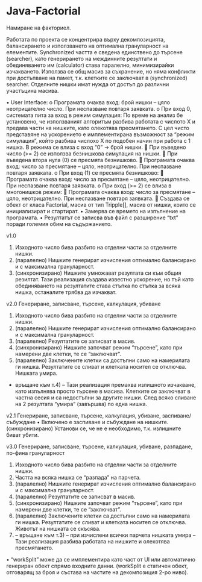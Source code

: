 # Java-Factorial

Намиране на факториел.

Работата по проекта се концентрира върху декомпозицията, балансирането и използването на оптимална грануларност на елементите. 
Synchronized частта е сведена единствено до търсене (searcher), като генерирането на междинните резултати и обединяването им (calculator) става паралелно, минимизирайки изчакването. 
Използва се общ масив за съхранение, но няма конфликти при достъпване на памет, т.к. клетките се заключват в (synchronized) searcher. Отделните нишки имат нужда от достъп до различни участъцина масива.


•	User Interface:
  o	Програмата очаква вход: брой нишки – цяло неотрицателно число. При неспазване повтаря заявката.
  o	При вход 0, системата пита за вход в режим симулация:
      По време на анализ бе установено, че използваният алгоритъм разбива работата с числото Х и предава части на нишките, като олекотява     пресмятането. С цел чисто представяне на ускорението е имплементирана възможност за “режим симулация”, който разбива числохо Х по       подобен начин при работа с 1 нишка. В режима се влиза с вход “0” -> брой нишки.
        	При въведено число (>= 2) се използва безнишкова симулация на нишки.
        	При въведена втора нула (0) се пресмята безнишково.
        	Програмата очаква вход: число за пресмятане – цяло, неотрицателно. При неспазване повтаря заявката.
      o	При вход (1) се пресмята безнишково:
        	Програмата очаква вход: число за пресмятане – цяло, неотрицателно. При неспазване повтаря заявката.
      o	При вход (>= 2) се влиза в многонишков режим:
        	Програмата очаква вход: число за пресмятане – цяло, неотрицателно. При неспазване повтаря заявката. 
        	Създава се обект от класа Factorial, масив от тип Tripple[], масив от нишки, които се инициализират и стартират.
•	Замерва се времето на изпълнение на програмата.
•	Резултатът се записва във файл с разширение “txt” поради големия обим на съдържанието.



v1.0
1)	Изходното число бива разбито на отделни части за отделните нишки.
2)	(паралелно) Нишките генерират изчисления оптимално балансирано и с максимална грануларност.
3)	(синхронизирано) Нишките умножават резултата си към общия резилтат.
Тази реализация създава известно ускорение, но тъй като обединяването на резултатите става стъпка по стъпка за всяка нишка, останалите трябва да изчакват.

v2.0	Генериране, записване, търсене, калкулация, убиване
1)	Изходното число бива разбито на отделни части за отделните нишки.
2)	(паралелно) Нишките генерират изчисления оптимално балансирано и с максимална грануларност.
3)	(паралелно) Резултатите се записват в масив.
4)	(синхронизирано) Нишките започват режим “търсене”, като при намерени две клетки, те се “заключват”.
5)	(паралелно) Заключените клетки са достъпни само на намерилата ги нишка. Резултатите се сливат и клетката носител се отключва. Нишката умира.
- връщане към т.4) – 
Тази реализация премахва излишното изчакване, като изпълнява просто търсене в масива. Клетките се заключват в частна сесия и са недостъпни за другите нишки. След всяко сливане на 2 резултата “умира” (завършва) по една нишка.

v2.1	Генериране, записване, търсене, калкулация, убиване, заспиване/събуждане
•	Включено е заспиване и събуждане на нишките. (синхронизирано) Установи се, че не е необходимо, т.к. излишните биват убити.

v3.0	Генериране, записване, търсене, калкулация, убиване, 
разпадане, по-фина грануларност
1)	Изходното число бива разбито на отделни части за отделните нишки.
2)	Частта на всяка нишка се “разпада” на парчета.
3)	(паралелно) Нишките генерират изчисления оптимално балансирано и с максимална грануларност.
4)	(паралелно) Резултатите се записват в масив.
5)	(синхронизирано) Нишките започват режим “търсене”, като при намерени две клетки, те се “заключват”.
6)	(паралелно) Заключените клетки са достъпни само на намерилата ги нишка. Резултатите се сливат и клетката носител се отключва. Животът на нишката се скъсява.
7)	– връщане към т.3) – при изчислени всички парчета нишката умира –
Тази реализация разбива работата на нишките и олекотява пресмятането.


•	“workSplit” може да се имплементира като част от UI или автоматично генериран обект спрямо входните данни. (workSplit е статичен обект, отговарящ за броя и състава на частите на декомпозиция 2-ро ниво).
